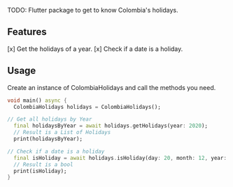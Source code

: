 <!-- 
This README describes the package. If you publish this package to pub.dev,
this README's contents appear on the landing page for your package.

For information about how to write a good package README, see the guide for
[writing package pages](https://dart.dev/guides/libraries/writing-package-pages). 

For general information about developing packages, see the Dart guide for
[creating packages](https://dart.dev/guides/libraries/create-library-packages)
and the Flutter guide for
[developing packages and plugins](https://flutter.dev/developing-packages). 
-->

TODO: Flutter package to get to know Colombia's holidays.

## Features

[x] Get the holidays of a year.
[x] Check if a date is a holiday.

## Usage

Create an instance of ColombiaHolidays and call the methods you need.


```dart
void main() async {
  ColombiaHolidays holidays = ColombiaHolidays();

// Get all holidays by Year
  final holidaysByYear = await holidays.getHolidays(year: 2020);
  // Result is a List of Holidays
  print(holidaysByYear);

// Check if a date is a holiday
  final isHoliday = await holidays.isHoliday(day: 20, month: 12, year: 2022);
  // Result is a bool
  print(isHoliday);
}
```
